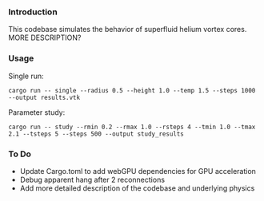 ### Introduction
This codebase simulates the behavior of superfluid helium vortex cores. MORE DESCRIPTION?

### Usage

Single run:
```
cargo run -- single --radius 0.5 --height 1.0 --temp 1.5 --steps 1000 --output results.vtk
```

Parameter study:
```
cargo run -- study --rmin 0.2 --rmax 1.0 --rsteps 4 --tmin 1.0 --tmax 2.1 --tsteps 5 --steps 500 --output study_results
```

### To Do
- Update Cargo.toml to add webGPU dependencies for GPU acceleration
- Debug apparent hang after 2 reconnections
- Add more detailed description of the codebase and underlying physics